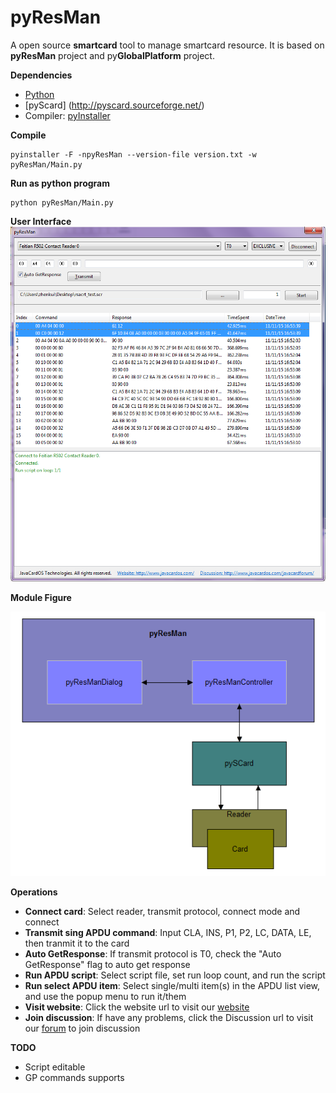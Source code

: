 # pyResMan
A open source **smartcard** tool to manage smartcard resource. It is based on **pyResMan** project and py**GlobalPlatform** project.

**Dependencies**

* [Python](https://www.python.org/)
* [pyScard] (http://pyscard.sourceforge.net/)
* Compiler: [pyInstaller](http://www.pyinstaller.org/)

**Compile**

```
pyinstaller -F -npyResMan --version-file version.txt -w pyResMan/Main.py
```

**Run as python program**

```
python pyResMan/Main.py
```


**User Interface**
![](./pyResMan-ui.png)


**Module Figure**

![](./pyResMan.png)

**Operations**

* **Connect card**: Select reader, transmit protocol, connect mode and connect
* **Transmit sing APDU command**: Input CLA, INS, P1, P2, LC, DATA, LE, then tranmit it to the card
* **Auto GetResponse**: If transmit protocol is T0, check the "Auto GetResponse" flag to auto get response
* **Run APDU script**: Select script file, set run loop count, and run the script
* **Run select APDU item**: Select single/multi item(s) in the APDU list view, and use the popup menu to run it/them
* **Visit website**: Click the website url to visit our [website](http://www.javacardos.com/)
* **Join discussion**: If have any problems, click the Discussion url to visit our [forum](http://www.javacardos.com/javacardforum/viewforum.php?f=39) to join discussion

**TODO**
* Script editable
* GP commands supports
